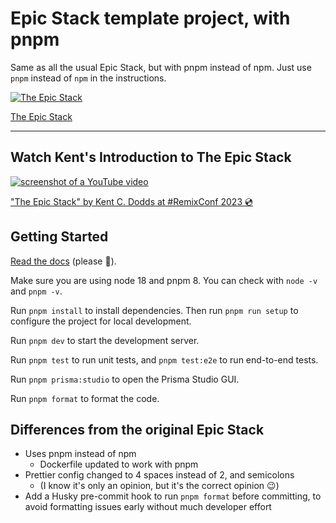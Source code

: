 # Epic Stack template project, with pnpm

Same as all the usual Epic Stack, but with pnpm instead of npm. Just use `pnpm`
instead of `npm` in the instructions.

[![The Epic Stack](https://github-production-user-asset-6210df.s3.amazonaws.com/1500684/246885449-1b00286c-aa3d-44b2-9ef2-04f694eb3592.png)](https://www.epicweb.dev/epic-stack)

[The Epic Stack](https://www.epicweb.dev/epic-stack)

<hr />

## Watch Kent's Introduction to The Epic Stack

[![screenshot of a YouTube video](https://github-production-user-asset-6210df.s3.amazonaws.com/1500684/242088051-6beafa78-41c6-47e1-b999-08d3d3e5cb57.png)](https://www.youtube.com/watch?v=yMK5SVRASxM)

["The Epic Stack" by Kent C. Dodds at #RemixConf 2023 💿](https://www.youtube.com/watch?v=yMK5SVRASxM)

## Getting Started

[Read the docs](https://github.com/epicweb-dev/epic-stack/blob/main/docs)
(please 🙏).

Make sure you are using node 18 and pnpm 8. You can check with `node -v` and
`pnpm -v`.

Run `pnpm install` to install dependencies. Then run `pnpm run setup` to
configure the project for local development.

Run `pnpm dev` to start the development server.

Run `pnpm test` to run unit tests, and `pnpm test:e2e` to run end-to-end tests.

Run `pnpm prisma:studio` to open the Prisma Studio GUI.

Run `pnpm format` to format the code.

## Differences from the original Epic Stack

-   Uses pnpm instead of npm
    -   Dockerfile updated to work with pnpm
-   Prettier config changed to 4 spaces instead of 2, and semicolons
    -   (I know it's only an opinion, but it's the correct opinion 😉)
-   Add a Husky pre-commit hook to run `pnpm format` before committing, to avoid
    formatting issues early without much developer effort
